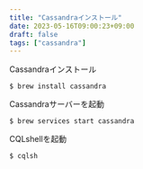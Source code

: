 ```yaml
---
title: "Cassandraインストール"
date: 2023-05-16T09:00:23+09:00
draft: false
tags: ["cassandra"] 
---
```

<!--more-->

Cassandraインストール
```
$ brew install cassandra
```

Cassandraサーバーを起動
```
$ brew services start cassandra
```
CQLshellを起動
```
$ cqlsh
```
